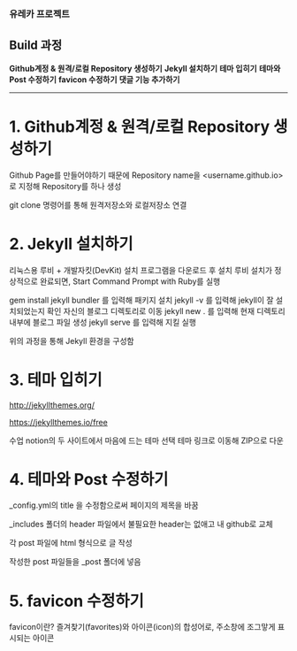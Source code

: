 ### 유레카 프로젝트

## Build 과정

**Github계정 & 원격/로컬 Repository 생성하기**
**Jekyll 설치하기**
**테마 입히기**
**테마와 Post 수정하기**
**favicon 수정하기**
**댓글 기능 추가하기**

---

# 1. Github계정 & 원격/로컬 Repository 생성하기

Github Page를 만들어야하기 때문에 Repository name을
<username.github.io>로 지정해 Repository를 하나 생성

git clone 명령어를 통해 원격저장소와 로컬저장소 연결


# 2. Jekyll 설치하기
리눅스용 루비 + 개발자킷(DevKit) 설치 프로그램을 다운로드 후 설치 루비 설치가 정상적으로 완료되면, Start Command Prompt with Ruby를 실행

gem install jekyll bundler 를 입력해 패키지 설치
jekyll -v 를 입력해 jekyll이 잘 설치되었는지 확인
자신의 블로그 디렉토리로 이동
jekyll new . 를 입력해 현재 디렉토리 내부에 블로그 파일 생성
jekyll serve 를 입력해 지킬 실행

위의 과정을 통해 Jekyll 환경을 구성함


# 3. 테마 입히기
http://jekyllthemes.org/

https://jekyllthemes.io/free

수업 notion의 두 사이트에서 마음에 드는 테마 선택
테마 링크로 이동해 ZIP으로 다운


# 4. 테마와 Post 수정하기
_config.yml의 title 을 수정함으로써 페이지의 제목을 바꿈

_includes 폴더의 header 파일에서 불필요한 header는 없애고 내 github로 교체

각 post 파일에 html 형식으로 글 작성

작성한 post 파일들을 _post 폴더에 넣음


# 5. favicon 수정하기
favicon이란? 즐겨찾기(favorites)와 아이콘(icon)의 합성어로, 주소창에 조그맣게 표시되는 아이콘
